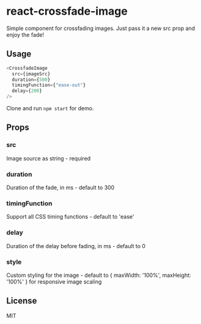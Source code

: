 # react-crossfade-image

Simple component for crossfading images. Just pass it a new src prop and enjoy the fade!

## Usage



```javascript
<CrossfadeImage
  src={imageSrc}
  duration={500}
  timingFunction={"ease-out"}
  delay={200}
/>
```

Clone and run `npm start` for demo.

## Props

### src
Image source as string - required

### duration
Duration of the fade, in ms - default to 300

### timingFunction
Support all CSS timing functions - default to 'ease'

### delay
Duration of the delay before fading, in ms - default to 0

### style
Custom styling for the image - default to { maxWidth: '100%', maxHeight: '100%' } for responsive image scaling

## License
MIT

